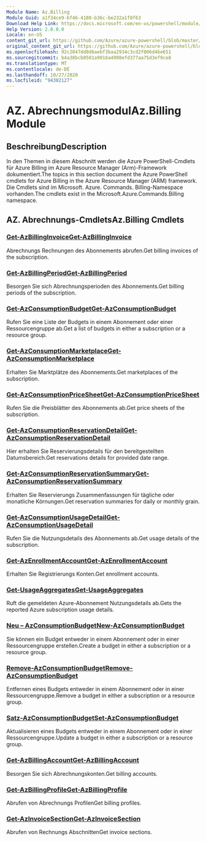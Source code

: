 ```yaml
---
Module Name: Az.Billing
Module Guid: a1f34ce9-bf46-4180-b36c-be232a1f8f63
Download Help Link: https://docs.microsoft.com/en-us/powershell/module/az.billing
Help Version: 2.0.0.0
Locale: en-US
content_git_url: https://github.com/Azure/azure-powershell/blob/master/src/Billing/Billing/help/Az.Billing.md
original_content_git_url: https://github.com/Azure/azure-powershell/blob/master/src/Billing/Billing/help/Az.Billing.md
ms.openlocfilehash: 92c2047dd0d6aebf3baa2934c3cd2f006d46e651
ms.sourcegitcommit: b4a38bcb0501a9016a4998efd377aa75d3ef9ce8
ms.translationtype: MT
ms.contentlocale: de-DE
ms.lasthandoff: 10/27/2020
ms.locfileid: "94302127"
---
```

# <span data-ttu-id="e57ce-101">AZ. Abrechnungsmodul</span><span class="sxs-lookup"><span data-stu-id="e57ce-101">Az.Billing Module</span></span>
## <span data-ttu-id="e57ce-102">Beschreibung</span><span class="sxs-lookup"><span data-stu-id="e57ce-102">Description</span></span>
<span data-ttu-id="e57ce-103">In den Themen in diesem Abschnitt werden die Azure PowerShell-Cmdlets für Azure Billing im Azure Resource Manager (Arm)-Framework dokumentiert.</span><span class="sxs-lookup"><span data-stu-id="e57ce-103">The topics in this section document the Azure PowerShell cmdlets for Azure Billing in the Azure Resource Manager (ARM) framework.</span></span> <span data-ttu-id="e57ce-104">Die Cmdlets sind im Microsoft. Azure. Commands. Billing-Namespace vorhanden.</span><span class="sxs-lookup"><span data-stu-id="e57ce-104">The cmdlets exist in the Microsoft.Azure.Commands.Billing namespace.</span></span>

## <span data-ttu-id="e57ce-105">AZ. Abrechnungs-Cmdlets</span><span class="sxs-lookup"><span data-stu-id="e57ce-105">Az.Billing Cmdlets</span></span>
### [<span data-ttu-id="e57ce-106">Get-AzBillingInvoice</span><span class="sxs-lookup"><span data-stu-id="e57ce-106">Get-AzBillingInvoice</span></span>](Get-AzBillingInvoice.md)
<span data-ttu-id="e57ce-107">Abrechnungs Rechnungen des Abonnements abrufen.</span><span class="sxs-lookup"><span data-stu-id="e57ce-107">Get billing invoices of the subscription.</span></span>

### [<span data-ttu-id="e57ce-108">Get-AzBillingPeriod</span><span class="sxs-lookup"><span data-stu-id="e57ce-108">Get-AzBillingPeriod</span></span>](Get-AzBillingPeriod.md)
<span data-ttu-id="e57ce-109">Besorgen Sie sich Abrechnungsperioden des Abonnements.</span><span class="sxs-lookup"><span data-stu-id="e57ce-109">Get billing periods of the subscription.</span></span>

### [<span data-ttu-id="e57ce-110">Get-AzConsumptionBudget</span><span class="sxs-lookup"><span data-stu-id="e57ce-110">Get-AzConsumptionBudget</span></span>](Get-AzConsumptionBudget.md)
<span data-ttu-id="e57ce-111">Rufen Sie eine Liste der Budgets in einem Abonnement oder einer Ressourcengruppe ab.</span><span class="sxs-lookup"><span data-stu-id="e57ce-111">Get a list of budgets in either a subscription or a resource group.</span></span>

### [<span data-ttu-id="e57ce-112">Get-AzConsumptionMarketplace</span><span class="sxs-lookup"><span data-stu-id="e57ce-112">Get-AzConsumptionMarketplace</span></span>](Get-AzConsumptionMarketplace.md)
<span data-ttu-id="e57ce-113">Erhalten Sie Marktplätze des Abonnements.</span><span class="sxs-lookup"><span data-stu-id="e57ce-113">Get marketplaces of the subscription.</span></span>

### [<span data-ttu-id="e57ce-114">Get-AzConsumptionPriceSheet</span><span class="sxs-lookup"><span data-stu-id="e57ce-114">Get-AzConsumptionPriceSheet</span></span>](Get-AzConsumptionPriceSheet.md)
<span data-ttu-id="e57ce-115">Rufen Sie die Preisblätter des Abonnements ab.</span><span class="sxs-lookup"><span data-stu-id="e57ce-115">Get price sheets of the subscription.</span></span>

### [<span data-ttu-id="e57ce-116">Get-AzConsumptionReservationDetail</span><span class="sxs-lookup"><span data-stu-id="e57ce-116">Get-AzConsumptionReservationDetail</span></span>](Get-AzConsumptionReservationDetail.md)
<span data-ttu-id="e57ce-117">Hier erhalten Sie Reservierungsdetails für den bereitgestellten Datumsbereich.</span><span class="sxs-lookup"><span data-stu-id="e57ce-117">Get reservations details for provided date range.</span></span>

### [<span data-ttu-id="e57ce-118">Get-AzConsumptionReservationSummary</span><span class="sxs-lookup"><span data-stu-id="e57ce-118">Get-AzConsumptionReservationSummary</span></span>](Get-AzConsumptionReservationSummary.md)
<span data-ttu-id="e57ce-119">Erhalten Sie Reservierungs Zusammenfassungen für tägliche oder monatliche Körnungen.</span><span class="sxs-lookup"><span data-stu-id="e57ce-119">Get reservation summaries for daily or monthly grain.</span></span>

### [<span data-ttu-id="e57ce-120">Get-AzConsumptionUsageDetail</span><span class="sxs-lookup"><span data-stu-id="e57ce-120">Get-AzConsumptionUsageDetail</span></span>](Get-AzConsumptionUsageDetail.md)
<span data-ttu-id="e57ce-121">Rufen Sie die Nutzungsdetails des Abonnements ab.</span><span class="sxs-lookup"><span data-stu-id="e57ce-121">Get usage details of the subscription.</span></span>

### [<span data-ttu-id="e57ce-122">Get-AzEnrollmentAccount</span><span class="sxs-lookup"><span data-stu-id="e57ce-122">Get-AzEnrollmentAccount</span></span>](Get-AzEnrollmentAccount.md)
<span data-ttu-id="e57ce-123">Erhalten Sie Registrierungs Konten.</span><span class="sxs-lookup"><span data-stu-id="e57ce-123">Get enrollment accounts.</span></span>

### [<span data-ttu-id="e57ce-124">Get-UsageAggregates</span><span class="sxs-lookup"><span data-stu-id="e57ce-124">Get-UsageAggregates</span></span>](Get-UsageAggregates.md)
<span data-ttu-id="e57ce-125">Ruft die gemeldeten Azure-Abonnement Nutzungsdetails ab.</span><span class="sxs-lookup"><span data-stu-id="e57ce-125">Gets the reported Azure subscription usage details.</span></span>

### [<span data-ttu-id="e57ce-126">Neu – AzConsumptionBudget</span><span class="sxs-lookup"><span data-stu-id="e57ce-126">New-AzConsumptionBudget</span></span>](New-AzConsumptionBudget.md)
<span data-ttu-id="e57ce-127">Sie können ein Budget entweder in einem Abonnement oder in einer Ressourcengruppe erstellen.</span><span class="sxs-lookup"><span data-stu-id="e57ce-127">Create a budget in either a subscription or a resource group.</span></span>

### [<span data-ttu-id="e57ce-128">Remove-AzConsumptionBudget</span><span class="sxs-lookup"><span data-stu-id="e57ce-128">Remove-AzConsumptionBudget</span></span>](Remove-AzConsumptionBudget.md)
<span data-ttu-id="e57ce-129">Entfernen eines Budgets entweder in einem Abonnement oder in einer Ressourcengruppe.</span><span class="sxs-lookup"><span data-stu-id="e57ce-129">Remove a budget in either a subscription or a resource group.</span></span>

### [<span data-ttu-id="e57ce-130">Satz-AzConsumptionBudget</span><span class="sxs-lookup"><span data-stu-id="e57ce-130">Set-AzConsumptionBudget</span></span>](Set-AzConsumptionBudget.md)
<span data-ttu-id="e57ce-131">Aktualisieren eines Budgets entweder in einem Abonnement oder in einer Ressourcengruppe.</span><span class="sxs-lookup"><span data-stu-id="e57ce-131">Update a budget in either a subscription or a resource group.</span></span>

### [<span data-ttu-id="e57ce-132">Get-AzBillingAccount</span><span class="sxs-lookup"><span data-stu-id="e57ce-132">Get-AzBillingAccount</span></span>](Get-AzBillingAccount.md)
<span data-ttu-id="e57ce-133">Besorgen Sie sich Abrechnungskonten.</span><span class="sxs-lookup"><span data-stu-id="e57ce-133">Get billing accounts.</span></span>

### [<span data-ttu-id="e57ce-134">Get-AzBillingProfile</span><span class="sxs-lookup"><span data-stu-id="e57ce-134">Get-AzBillingProfile</span></span>](Get-AzBillingProfile.md)
<span data-ttu-id="e57ce-135">Abrufen von Abrechnungs Profilen</span><span class="sxs-lookup"><span data-stu-id="e57ce-135">Get billing profiles.</span></span>

### [<span data-ttu-id="e57ce-136">Get-AzInvoiceSection</span><span class="sxs-lookup"><span data-stu-id="e57ce-136">Get-AzInvoiceSection</span></span>](Get-AzInvoiceSection.md)
<span data-ttu-id="e57ce-137">Abrufen von Rechnungs Abschnitten</span><span class="sxs-lookup"><span data-stu-id="e57ce-137">Get invoice sections.</span></span>

